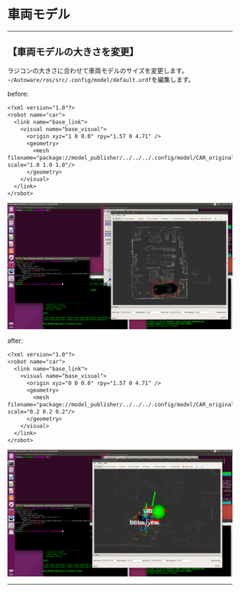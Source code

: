 # 車両モデル
<hr>

## 【車両モデルの大きさを変更】
ラジコンの大きさに合わせて車両モデルのサイズを変更します。<br>
`~/Autoware/ros/src/.config/model/default.urdf`を編集します。<br>


before:<br>
```
<?xml version="1.0"?>
<robot name="car">
  <link name="base_link">
    <visual name="base_visual">
      <origin xyz="1 0 0.0" rpy="1.57 0 4.71" />
      <geometry>
        <mesh filename="package://model_publisher/../../../.config/model/CAR_original.dae" scale="1.0 1.0 1.0"/>
      </geometry>
    </visual>
  </link>
</robot>
```
![](./img/car_model1.png)<br>

after:<br>
```
<?xml version="1.0"?>
<robot name="car">
  <link name="base_link">
    <visual name="base_visual">
      <origin xyz="0 0 0.0" rpy="1.57 0 4.71" />
      <geometry>
        <mesh filename="package://model_publisher/../../../.config/model/CAR_original.dae" scale="0.2 0.2 0.2"/>
      </geometry>
    </visual>
  </link>
</robot>
```
![](./img/car_model2.png)<br>

<hr>
